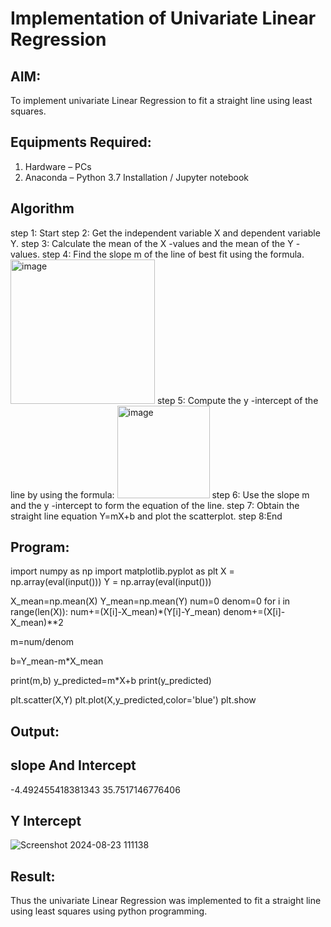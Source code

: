 # Implementation of Univariate Linear Regression
## AIM:
To implement univariate Linear Regression to fit a straight line using least squares.

## Equipments Required:
1. Hardware – PCs
2. Anaconda – Python 3.7 Installation / Jupyter notebook

## Algorithm
step 1: Start 
step 2: Get the independent variable X and dependent variable Y.
step 3: Calculate the mean of the X -values and the mean of the Y -values.
step 4: Find the slope m of the line of best fit using the formula. 
<img width="231" alt="image" src="https://user-images.githubusercontent.com/93026020/192078527-b3b5ee3e-992f-46c4-865b-3b7ce4ac54ad.png">
step 5: Compute the y -intercept of the line by using the formula:
<img width="148" alt="image" src="https://user-images.githubusercontent.com/93026020/192078545-79d70b90-7e9d-4b85-9f8b-9d7548a4c5a4.png">
step 6: Use the slope m and the y -intercept to form the equation of the line.
step 7: Obtain the straight line equation Y=mX+b and plot the scatterplot.
step 8:End

## Program:

import numpy as np
import matplotlib.pyplot as plt 
X = np.array(eval(input()))
Y = np.array(eval(input()))
 
X_mean=np.mean(X)
Y_mean=np.mean(Y)
num=0
denom=0
for i in range(len(X)):
    num+=(X[i]-X_mean)*(Y[i]-Y_mean)
    denom+=(X[i]-X_mean)**2
    
m=num/denom

b=Y_mean-m*X_mean

print(m,b)
y_predicted=m*X+b
print(y_predicted)

plt.scatter(X,Y)
plt.plot(X,y_predicted,color='blue')
plt.show

## Output:
## slope And Intercept
-4.492455418381343 35.7517146776406
## Y Intercept
![Screenshot 2024-08-23 111138](https://github.com/user-attachments/assets/b22cffb8-e60a-4ff4-965b-8ba348f93891)



## Result:
Thus the univariate Linear Regression was implemented to fit a straight line using least squares using python programming.
